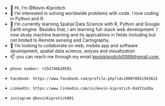 - 👋 Hi, I’m @Kevin-Kiprotich
- 👀 I’m interested in solving worldwide problems with code. I love coding in Python and R.
- 🌱 I’m currently learning Spatial Data Science with R, Python and Google Earth engine.
      Besides that, i am learning full-stack web development.
      I now study machine learning and its appications in fields including but not limited to Remote sensing and Cartography.
- 💞️ I’m looking to collaborate on web, mobile app and software development, spatial data science, anlysis and visualization
- 📫 you can reach me through my email kevinkiprotich0089@gmail.com, 
-     phone number: +254746620591
-     Facebook: https://www.facebook.com/profile.php?id=100070851503615
-     LinkedIn: https://www.linkedin.com/in/kevin-kiprotich-8a972a20a
-     instagram @kevinkiprotich001
 

